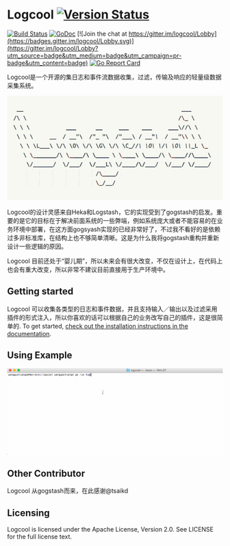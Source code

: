 # Logcool [![Version Status](https://img.shields.io/badge/release-v0.1.0-orange.svg)](https://github.com/wgliang/logcool/releases/tag/v0.1.0)

[![Build Status](https://travis-ci.org/wgliang/logcool.svg?branch=master)](https://travis-ci.org/wgliang/logcool)
[![GoDoc](https://godoc.org/github.com/wgliang/logcool?status.svg)](https://godoc.org/github.com/wgliang/logcool)
[![Join the chat at https://gitter.im/logcool/Lobby](https://badges.gitter.im/logcool/Lobby.svg)](https://gitter.im/logcool/Lobby?utm_source=badge&utm_medium=badge&utm_campaign=pr-badge&utm_content=badge)
[![Go Report Card](https://goreportcard.com/badge/github.com/wgliang/logcool)](https://goreportcard.com/report/github.com/wgliang/logcool)


Logcool是一个开源的集日志和事件流数据收集，过滤，传输及响应的轻量级数据采集系统。

![Logcool](../logcool.jpg)

Logcool的设计灵感来自Heka和Logstash，它的实现受到了gogstash的启发。重要的是它的目标在于解决前面系统的一些弊端，例如系统庞大或者不能容易的在业务环境中部署，在这方面gogsyash实现的已经非常好了，不过我不看好的是依赖过多非标准库，在结构上也不够简单清晰。这是为什么我将gogstash重构并重新设计一些逻辑的原因。

Logcool 目前还处于“婴儿期”，所以未来会有很大改变，不仅在设计上，在代码上也会有重大改变，所以非常不建议目前直接用于生产环境中。

## Getting started

Logcool 可以收集各类型的日志和事件数据，并且支持输入／输出以及过滤采用插件的形式注入，所以你喜欢的话可以根据自己的业务改写自己的插件，这是很简单的. To get started, [check out the installation instructions in the documentation](https://godoc.org/github.com/wgliang/logcool).

## Using Example

![Logcool](../logcool.gif)

## Other Contributor

Logcool 从gogstash而来，在此感谢@tsaikd

## Licensing

Logcool is licensed under the Apache License, Version 2.0. See LICENSE for the full license text.
